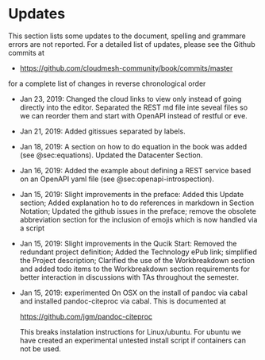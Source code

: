 # Updates

This section lists some updates to the document, spelling and grammare
errors are not reported. For a detailed list of updates, please see
the Github commits at

* <https://github.com/cloudmesh-community/book/commits/master>

for a complete list of changes in reverse chronological order

* Jan 23, 2019: Changed the cloud links to view only instead of going directly into the editor. Separated the REST md file inte seveal files so we can reorder them and start with OpenAPI instead of restful or eve.

* Jan 21, 2019: Added gitissues separated by labels.

* Jan 18, 2019: A section on how to do equation in the book was added
  (see @sec:equations). Updated the Datacenter Section.

* Jan 16, 2019: Added the example about defining a REST service based on an OpenAPI yaml file
  (see @sec:openapi-introspection).

* Jan 15, 2019: Slight improvements in the preface:   Added this Update
  section; Added explanation ho to do
  references in markdown in Section Notation; Updated the github issues
  in the preface; remove the obsolete abbreviation section for the
  inclusion of emojis which is now handled via a script

* Jan 15, 2019: Slight improvements in the Qucik Start:
  Removed the redundant project definition; Added the
  Technology ePub link; simplified the Project description; Clarified
  the use of the Workbreakdown section and added todo items to the
  Workbreakdown section requirements for better
  interaction in discussions with TAs throughout the semester.

* Jan 15, 2019: experimented On OSX on the install of pandoc via cabal
  and installed pandoc-citeproc via cabal. This is documented at

  <https://github.com/jgm/pandoc-citeproc>

  This breaks instalation instructions for Linux/ubuntu. For ubuntu we
  have created an experimental untested install script if containers
  can not be used.


